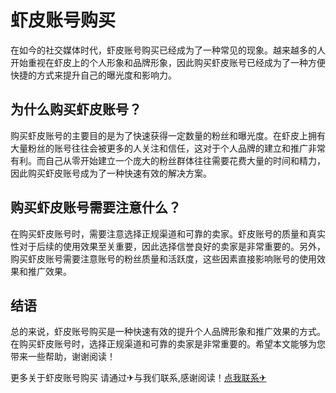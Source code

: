 # 虾皮账号购买

在如今的社交媒体时代，虾皮账号购买已经成为了一种常见的现象。越来越多的人开始重视在虾皮上的个人形象和品牌形象，因此购买虾皮账号已经成为了一种方便快捷的方式来提升自己的曝光度和影响力。

## 为什么购买虾皮账号？

购买虾皮账号的主要目的是为了快速获得一定数量的粉丝和曝光度。在虾皮上拥有大量粉丝的账号往往会被更多的人关注和信任，这对于个人品牌的建立和推广非常有利。而自己从零开始建立一个庞大的粉丝群体往往需要花费大量的时间和精力，因此购买虾皮账号成为了一种快速有效的解决方案。

## 购买虾皮账号需要注意什么？

在购买虾皮账号时，需要注意选择正规渠道和可靠的卖家。虾皮账号的质量和真实性对于后续的使用效果至关重要，因此选择信誉良好的卖家是非常重要的。另外，购买虾皮账号需要注意账号的粉丝质量和活跃度，这些因素直接影响账号的使用效果和推广效果。

## 结语

总的来说，虾皮账号购买是一种快速有效的提升个人品牌形象和推广效果的方式。在购买虾皮账号时，选择正规渠道和可靠的卖家是非常重要的。希望本文能够为您带来一些帮助，谢谢阅读！

更多关于虾皮账号购买 请通过✈与我们联系,感谢阅读！[点我联系✈](https://docs.k02.cc)